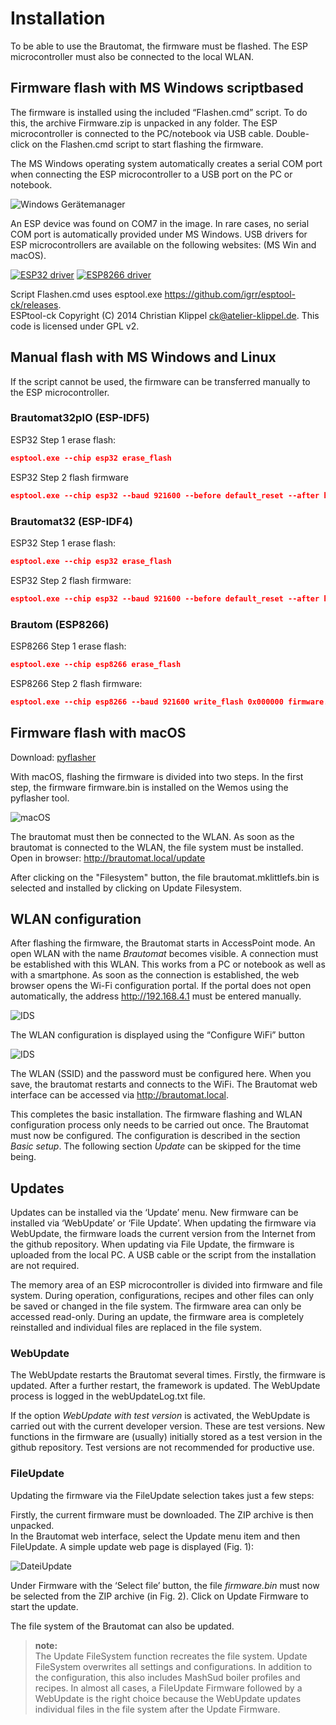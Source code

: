 # Installation

To be able to use the Brautomat, the firmware must be flashed. The ESP microcontroller must also be connected to the local WLAN.

## Firmware flash with MS Windows scriptbased

The firmware is installed using the included “Flashen.cmd” script. To do this, the archive Firmware.zip is unpacked in any folder. The ESP microcontroller is connected to the PC/notebook via USB cable. Double-click on the Flashen.cmd script to start flashing the firmware.

The MS Windows operating system automatically creates a serial COM port when connecting the ESP microcontroller to a USB port on the PC or notebook.

![Windows Gerätemanager](/docs/img/com.jpg)

An ESP device was found on COM7 in the image. In rare cases, no serial COM port is automatically provided under MS Windows. USB drivers for ESP microcontrollers are available on the following websites: (MS Win and macOS).

[![ESP32 driver](https://img.shields.io/static/v1?label=Treiber&message=ESP32&logo=arduino&logoColor=white&color=blue)](https://www.silabs.com/developers/usb-to-uart-bridge-vcp-drivers?tab=downloads) [![ESP8266 driver](https://img.shields.io/static/v1?label=Treiber&message=ESP8266&logo=arduino&logoColor=white&color=green)](https://www.wch-ic.com/search?t=all&q=ch341)

Script Flashen.cmd uses esptool.exe <https://github.com/igrr/esptool-ck/releases>.\
ESPtool-ck Copyright (C) 2014 Christian Klippel <ck@atelier-klippel.de>. This code is licensed under GPL v2.

## Manual flash with MS Windows and Linux

If the script cannot be used, the firmware can be transferred manually to the ESP microcontroller.

### Brautomat32pIO (ESP-IDF5)

ESP32 Step 1 erase flash:

```json
esptool.exe --chip esp32 erase_flash
```

ESP32 Step 2 flash firmware

```json
esptool.exe --chip esp32 --baud 921600 --before default_reset --after hard_reset write_flash 0x1000 bootloader.bin 0x8000 partitions.bin 0xe000 boot_app0.bin 0x10000 firmware.bin 0x350000 LittleFS.bin
```

### Brautomat32 (ESP-IDF4)

ESP32 Step 1 erase flash:

```json
esptool.exe --chip esp32 erase_flash
```

ESP32 Step 2 flash firmware:

```json
esptool.exe --chip esp32 --baud 921600 --before default_reset --after hard_reset write_flash 0x1000 bootloader.bin 0x8000 partitions.bin 0xe000 boot_app0.bin 0x10000 firmware.bin 0x2d0000 LittleFS.bin
```

### Brautom (ESP8266)

ESP8266 Step 1 erase flash:

```json
esptool.exe --chip esp8266 erase_flash
```

ESP8266 Step 2 flash firmware:

```json
esptool.exe --chip esp8266 --baud 921600 write_flash 0x000000 firmware.bin 0x200000 LittleFS.bin
```

## Firmware flash with macOS

Download: [pyflasher](https://github.com/marcelstoer/nodemcu-pyflasher/releases)

With macOS, flashing the firmware is divided into two steps. In the first step, the firmware firmware.bin is installed on the Wemos using the pyflasher tool.

![macOS](/docs/img/flashen_macos.png)

The brautomat must then be connected to the WLAN. As soon as the brautomat is connected to the WLAN, the file system must be installed.\
Open in browser: <http://brautomat.local/update>

After clicking on the "Filesystem" button, the file brautomat.mklittlefs.bin is selected and installed by clicking on Update Filesystem.

## WLAN configuration

After flashing the firmware, the Brautomat starts in AccessPoint mode. An open WLAN with the name _Brautomat_ becomes visible. A connection must be established with this WLAN. This works from a PC or notebook as well as with a smartphone. As soon as the connection is established, the web browser opens the Wi-Fi configuration portal. If the portal does not open automatically, the address <http://192.168.4.1> must be entered manually.

![IDS](/docs/img/wlan1.jpg)

The WLAN configuration is displayed using the “Configure WiFi” button

![IDS](/docs/img/wlan2.jpg)

The WLAN (SSID) and the password must be configured here. When you save, the brautomat restarts and connects to the WiFi. The Brautomat web interface can be accessed via <http://brautomat.local>.

This completes the basic installation. The firmware flashing and WLAN configuration process only needs to be carried out once. The Brautomat must now be configured. The configuration is described in the section _Basic setup_. The following section _Update_ can be skipped for the time being.

## Updates

Updates can be installed via the ‘Update’ menu. New firmware can be installed via ‘WebUpdate’ or ‘File Update’. When updating the firmware via WebUpdate, the firmware loads the current version from the Internet from the github repository. When updating via File Update, the firmware is uploaded from the local PC. A USB cable or the script from the installation are not required.

The memory area of an ESP microcontroller is divided into firmware and file system. During operation, configurations, recipes and other files can only be saved or changed in the file system. The firmware area can only be accessed read-only. During an update, the firmware area is completely reinstalled and individual files are replaced in the file system.

### WebUpdate

The WebUpdate restarts the Brautomat several times. Firstly, the firmware is updated. After a further restart, the framework is updated. The WebUpdate process is logged in the webUpdateLog.txt file.

If the option _WebUpdate with test version_ is activated, the WebUpdate is carried out with the current developer version. These are test versions. New functions in the firmware are (usually) initially stored as a test version in the github repository. Test versions are not recommended for productive use.

### FileUpdate

Updating the firmware via the FileUpdate selection takes just a few steps:

Firstly, the current firmware must be downloaded. The ZIP archive is then unpacked.\
In the Brautomat web interface, select the Update menu item and then FileUpdate. A simple update web page is displayed (Fig. 1):

![DateiUpdate](/docs/img/dateiupdate2.jpg)

Under Firmware with the ‘Select file’ button, the file _firmware.bin_ must now be selected from the ZIP archive (in Fig. 2). Click on Update Firmware to start the update.

The file system of the Brautomat can also be updated.

> **note:**\
The Update FileSystem function recreates the file system. Update FileSystem overwrites all settings and configurations. In addition to the configuration, this also includes MashSud boiler profiles and recipes. In almost all cases, a FileUpdate Firmware followed by a WebUpdate is the right choice because the WebUpdate updates individual files in the file system after the Update Firmware.

